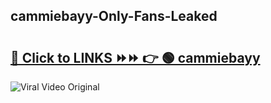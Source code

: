 
 ## cammiebayy-Only-Fans-Leaked

# <h2><a href="https://clipsfans.com/cammiebayy&ref=git">🔗 Click to LINKS ⏩⏩ 👉 🟢 cammiebayy </a></h2>

<a href="https://clipsfans.com/cammiebayy&ref=git" rel="nofollow" data-target="animated-image.originalLink"><img src="https://i.ibb.co.com/xMMVF88/686577567.gif" alt="Viral Video Original" style="max-width: 100%; display: inline-block;" data-target="animated-image.originalImage"></a>
